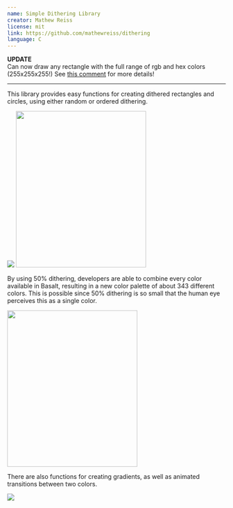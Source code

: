 ```yaml
---
name: Simple Dithering Library
creator: Mathew Reiss
license: mit
link: https://github.com/mathewreiss/dithering
language: C
---
```


<strong>UPDATE</strong><br />
Can now draw any rectangle with the full range of rgb and hex colors (255x255x255!)
See <a href="http://forums.getpebble.com/discussion/comment/144191/#Comment_144191">this comment</a> for more details!

---

This library provides easy functions for creating dithered rectangles and circles, using either random or ordered dithering.

<img src="https://camo.githubusercontent.com/22eff63e7c2cd377f51b9348fef2d86ac7177c58/687474703a2f2f63643862613062343461313563313030363566642d32343436316633393165323062373333363333316435373839303738616635332e7232332e6366312e7261636b63646e2e636f6d2f706562626c652e76616e696c6c61666f72756d732e636f6d2f656469746f722f73352f31623432786c3773656d65372e676966">     <img src="https://camo.githubusercontent.com/a97a768b6177020d2a9edc1f7fce2109230d5c88/687474703a2f2f63643862613062343461313563313030363566642d32343436316633393165323062373333363333316435373839303738616635332e7232332e6366312e7261636b63646e2e636f6d2f706562626c652e76616e696c6c61666f72756d732e636f6d2f656469746f722f6a652f717a717a763533733862326c2e706e67" height="360" width="300">

By using 50% dithering, developers are able to combine every color available in Basalt, resulting in a new color palette
of about 343 different colors. This is possible since 50% dithering is so small that the human eye perceives this as 
a single color.

<img src="http://cd8ba0b44a15c10065fd-24461f391e20b7336331d5789078af53.r23.cf1.rackcdn.com/pebble.vanillaforums.com/editor/3g/fzivcubrgeod.png" height="360" width="300">

There are also functions for creating gradients, as well as animated transitions between two colors.

<img src="https://camo.githubusercontent.com/d768dc60336faf9902925e7741526dabc31dd288/687474703a2f2f63643862613062343461313563313030363566642d32343436316633393165323062373333363333316435373839303738616635332e7232332e6366312e7261636b63646e2e636f6d2f706562626c652e76616e696c6c61666f72756d732e636f6d2f656469746f722f756a2f6a78627775636f6b39357a732e676966">
